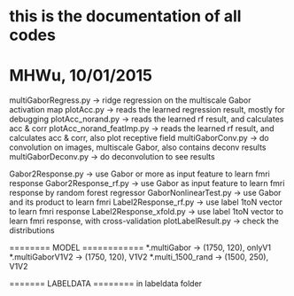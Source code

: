 # this is the documentation of all codes
# MHWu, 10/01/2015

multiGaborRegress.py -> ridge regression on the multiscale Gabor activation map
plotAcc.py -> reads the learned regression result, mostly for debugging
plotAcc_norand.py -> reads the learned rf result, and calculates acc & corr
plotAcc_norand_featImp.py -> reads the learned rf result, and calculates acc & corr, also plot receptive field
multiGaborConv.py -> do convolution on images, multiscale Gabor, also contains deconv results
multiGaborDeconv.py -> do deconvolution to see results

Gabor2Response.py -> use Gabor or more as input feature to learn fmri response
Gabor2Response_rf.py -> use Gabor as input feature to learn fmri response by random forest regressor
GaborNonlinearTest.py -> use Gabor and its product to learn fmri
Label2Response_rf.py -> use label 1toN vector to learn fmri response
Label2Response_xfold.py -> use label 1toN vector to learn fmri response, with cross-validation
plotLabelResult.py -> check the distributions


======== MODEL ============
*.multiGabor -> (1750, 120), onlyV1
*.multiGaborV1V2 -> (1750, 120), V1V2
*.multi_1500_rand -> (1500, 250), V1V2

======= LABELDATA ========
in labeldata folder


